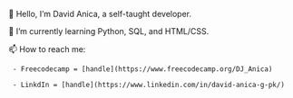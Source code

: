  👋 Hello, I’m David Anica, a self-taught developer.
 
 🌱 I’m currently learning Python, SQL, and HTML/CSS.
 
 📫 How to reach me:
 
     - Freecodecamp = [handle](https://www.freecodecamp.org/DJ_Anica)
     
     - LinkdIn = [handle](https://www.linkedin.com/in/david-anica-g-pk/)
     

<!---
DJ-Anica/DJ-Anica is a ✨ special ✨ repository because its `README.md` (this file) appears on your GitHub profile.
You can click the Preview link to take a look at your changes.
--->

